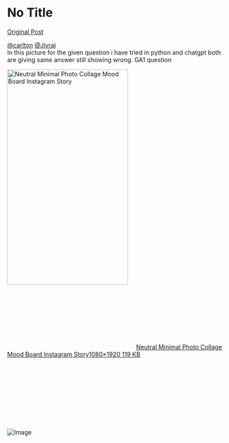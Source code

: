 # No Title

[Original Post](https://discourse.onlinedegree.iitm.ac.in/t/161083/34)

<p><a class="mention" href="/u/carlton">@carlton</a> <a class="mention" href="/u/jivraj">@Jivraj</a><br>
In this picture for the given question i have tried in python and chatgpt both are giving same answer still showing wrong. GA1 question<br>
<div class="lightbox-wrapper"><a class="lightbox" href="https://europe1.discourse-cdn.com/flex013/uploads/iitm/original/3X/6/7/67afef07640f20d467149fad6e77a9edf0bcc0d2.jpeg" data-download-href="/uploads/short-url/eNg7aGKIBWMaSsv7Irl2vZeWo5c.jpeg?dl=1" title="Neutral Minimal Photo Collage Mood Board Instagram Story" rel="noopener nofollow ugc"><img src="https://europe1.discourse-cdn.com/flex013/uploads/iitm/optimized/3X/6/7/67afef07640f20d467149fad6e77a9edf0bcc0d2_2_281x500.jpeg" alt="Neutral Minimal Photo Collage Mood Board Instagram Story" data-base62-sha1="eNg7aGKIBWMaSsv7Irl2vZeWo5c" width="281" height="500" srcset="https://europe1.discourse-cdn.com/flex013/uploads/iitm/optimized/3X/6/7/67afef07640f20d467149fad6e77a9edf0bcc0d2_2_281x500.jpeg, https://europe1.discourse-cdn.com/flex013/uploads/iitm/optimized/3X/6/7/67afef07640f20d467149fad6e77a9edf0bcc0d2_2_421x750.jpeg 1.5x, https://europe1.discourse-cdn.com/flex013/uploads/iitm/optimized/3X/6/7/67afef07640f20d467149fad6e77a9edf0bcc0d2_2_562x1000.jpeg 2x" data-dominant-color="4D4E4E"><div class="meta"><svg class="fa d-icon d-icon-far-image svg-icon" aria-hidden="true"><use href="#far-image"></use></svg><span class="filename">Neutral Minimal Photo Collage Mood Board Instagram Story</span><span class="informations">1080×1920 119 KB</span><svg class="fa d-icon d-icon-discourse-expand svg-icon" aria-hidden="true"><use href="#discourse-expand"></use></svg></div></a></div></p>

![Image](https://europe1.discourse-cdn.com/flex013/uploads/iitm/optimized/3X/6/7/67afef07640f20d467149fad6e77a9edf0bcc0d2_2_281x500.jpeg)